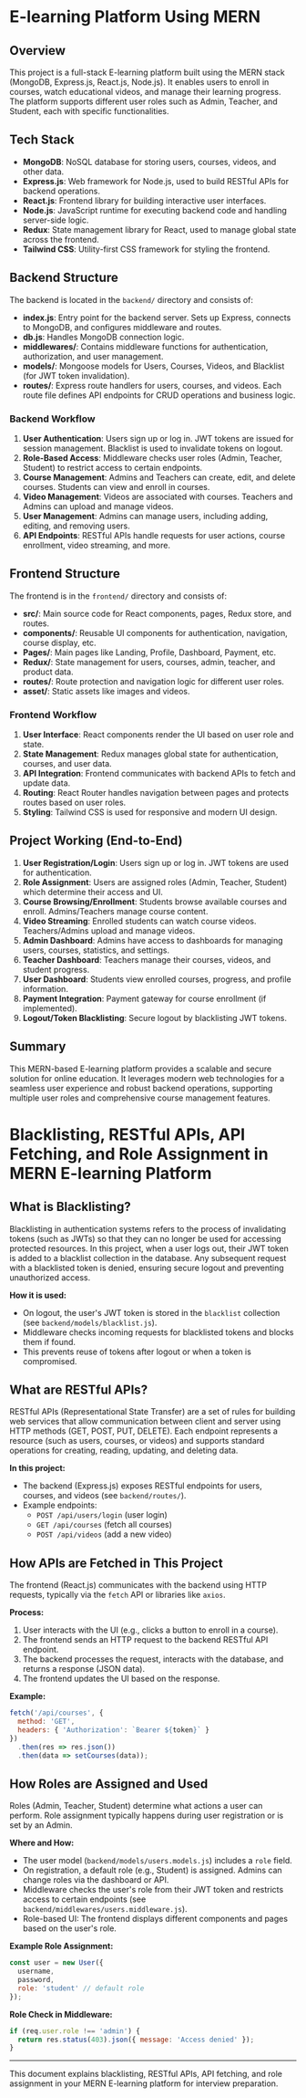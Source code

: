 # E-learning Platform Using MERN

## Overview
This project is a full-stack E-learning platform built using the MERN stack (MongoDB, Express.js, React.js, Node.js). It enables users to enroll in courses, watch educational videos, and manage their learning progress. The platform supports different user roles such as Admin, Teacher, and Student, each with specific functionalities.

## Tech Stack
- **MongoDB**: NoSQL database for storing users, courses, videos, and other data.
- **Express.js**: Web framework for Node.js, used to build RESTful APIs for backend operations.
- **React.js**: Frontend library for building interactive user interfaces.
- **Node.js**: JavaScript runtime for executing backend code and handling server-side logic.
- **Redux**: State management library for React, used to manage global state across the frontend.
- **Tailwind CSS**: Utility-first CSS framework for styling the frontend.

## Backend Structure
The backend is located in the `backend/` directory and consists of:
- **index.js**: Entry point for the backend server. Sets up Express, connects to MongoDB, and configures middleware and routes.
- **db.js**: Handles MongoDB connection logic.
- **middlewares/**: Contains middleware functions for authentication, authorization, and user management.
- **models/**: Mongoose models for Users, Courses, Videos, and Blacklist (for JWT token invalidation).
- **routes/**: Express route handlers for users, courses, and videos. Each route file defines API endpoints for CRUD operations and business logic.

### Backend Workflow
1. **User Authentication**: Users sign up or log in. JWT tokens are issued for session management. Blacklist is used to invalidate tokens on logout.
2. **Role-Based Access**: Middleware checks user roles (Admin, Teacher, Student) to restrict access to certain endpoints.
3. **Course Management**: Admins and Teachers can create, edit, and delete courses. Students can view and enroll in courses.
4. **Video Management**: Videos are associated with courses. Teachers and Admins can upload and manage videos.
5. **User Management**: Admins can manage users, including adding, editing, and removing users.
6. **API Endpoints**: RESTful APIs handle requests for user actions, course enrollment, video streaming, and more.

## Frontend Structure
The frontend is in the `frontend/` directory and consists of:
- **src/**: Main source code for React components, pages, Redux store, and routes.
- **components/**: Reusable UI components for authentication, navigation, course display, etc.
- **Pages/**: Main pages like Landing, Profile, Dashboard, Payment, etc.
- **Redux/**: State management for users, courses, admin, teacher, and product data.
- **routes/**: Route protection and navigation logic for different user roles.
- **asset/**: Static assets like images and videos.

### Frontend Workflow
1. **User Interface**: React components render the UI based on user role and state.
2. **State Management**: Redux manages global state for authentication, courses, and user data.
3. **API Integration**: Frontend communicates with backend APIs to fetch and update data.
4. **Routing**: React Router handles navigation between pages and protects routes based on user roles.
5. **Styling**: Tailwind CSS is used for responsive and modern UI design.

## Project Working (End-to-End)
1. **User Registration/Login**: Users sign up or log in. JWT tokens are used for authentication.
2. **Role Assignment**: Users are assigned roles (Admin, Teacher, Student) which determine their access and UI.
3. **Course Browsing/Enrollment**: Students browse available courses and enroll. Admins/Teachers manage course content.
4. **Video Streaming**: Enrolled students can watch course videos. Teachers/Admins upload and manage videos.
5. **Admin Dashboard**: Admins have access to dashboards for managing users, courses, statistics, and settings.
6. **Teacher Dashboard**: Teachers manage their courses, videos, and student progress.
7. **User Dashboard**: Students view enrolled courses, progress, and profile information.
8. **Payment Integration**: Payment gateway for course enrollment (if implemented).
9. **Logout/Token Blacklisting**: Secure logout by blacklisting JWT tokens.

## Summary
This MERN-based E-learning platform provides a scalable and secure solution for online education. It leverages modern web technologies for a seamless user experience and robust backend operations, supporting multiple user roles and comprehensive course management features.

# Blacklisting, RESTful APIs, API Fetching, and Role Assignment in MERN E-learning Platform

## What is Blacklisting?
Blacklisting in authentication systems refers to the process of invalidating tokens (such as JWTs) so that they can no longer be used for accessing protected resources. In this project, when a user logs out, their JWT token is added to a blacklist collection in the database. Any subsequent request with a blacklisted token is denied, ensuring secure logout and preventing unauthorized access.

**How it is used:**
- On logout, the user's JWT token is stored in the `blacklist` collection (see `backend/models/blacklist.js`).
- Middleware checks incoming requests for blacklisted tokens and blocks them if found.
- This prevents reuse of tokens after logout or when a token is compromised.

## What are RESTful APIs?
RESTful APIs (Representational State Transfer) are a set of rules for building web services that allow communication between client and server using HTTP methods (GET, POST, PUT, DELETE). Each endpoint represents a resource (such as users, courses, or videos) and supports standard operations for creating, reading, updating, and deleting data.

**In this project:**
- The backend (Express.js) exposes RESTful endpoints for users, courses, and videos (see `backend/routes/`).
- Example endpoints:
  - `POST /api/users/login` (user login)
  - `GET /api/courses` (fetch all courses)
  - `POST /api/videos` (add a new video)

## How APIs are Fetched in This Project
The frontend (React.js) communicates with the backend using HTTP requests, typically via the `fetch` API or libraries like `axios`.

**Process:**
1. User interacts with the UI (e.g., clicks a button to enroll in a course).
2. The frontend sends an HTTP request to the backend RESTful API endpoint.
3. The backend processes the request, interacts with the database, and returns a response (JSON data).
4. The frontend updates the UI based on the response.

**Example:**
```js
fetch('/api/courses', {
  method: 'GET',
  headers: { 'Authorization': `Bearer ${token}` }
})
  .then(res => res.json())
  .then(data => setCourses(data));
```

## How Roles are Assigned and Used
Roles (Admin, Teacher, Student) determine what actions a user can perform. Role assignment typically happens during user registration or is set by an Admin.

**Where and How:**
- The user model (`backend/models/users.models.js`) includes a `role` field.
- On registration, a default role (e.g., Student) is assigned. Admins can change roles via the dashboard or API.
- Middleware checks the user's role from their JWT token and restricts access to certain endpoints (see `backend/middlewares/users.middleware.js`).
- Role-based UI: The frontend displays different components and pages based on the user's role.

**Example Role Assignment:**
```js
const user = new User({
  username,
  password,
  role: 'student' // default role
});
```

**Role Check in Middleware:**
```js
if (req.user.role !== 'admin') {
  return res.status(403).json({ message: 'Access denied' });
}
```

---
This document explains blacklisting, RESTful APIs, API fetching, and role assignment in your MERN E-learning platform for interview preparation.
